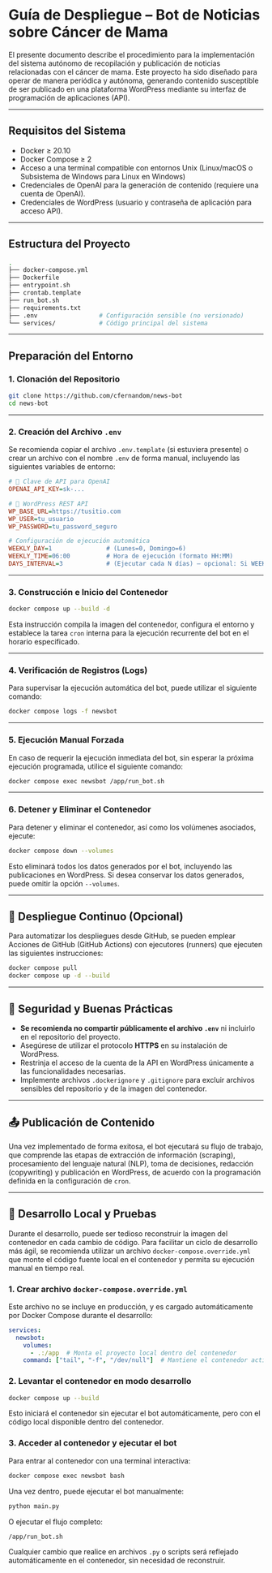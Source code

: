 # Guía de Despliegue – Bot de Noticias sobre Cáncer de Mama

El presente documento describe el procedimiento para la implementación del sistema autónomo de recopilación y publicación de noticias relacionadas con el cáncer de mama. Este proyecto ha sido diseñado para operar de manera periódica y autónoma, generando contenido susceptible de ser publicado en una plataforma WordPress mediante su interfaz de programación de aplicaciones (API).

---

## Requisitos del Sistema

* Docker ≥ 20.10
* Docker Compose ≥ 2
* Acceso a una terminal compatible con entornos Unix (Linux/macOS o Subsistema de Windows para Linux en Windows)
* Credenciales de OpenAI para la generación de contenido (requiere una cuenta de OpenAI).
* Credenciales de WordPress (usuario y contraseña de aplicación para acceso API).

---

## Estructura del Proyecto

```bash
.
├── docker-compose.yml
├── Dockerfile
├── entrypoint.sh
├── crontab.template
├── run_bot.sh
├── requirements.txt
├── .env                 # Configuración sensible (no versionado)
└── services/            # Código principal del sistema
```

---

## Preparación del Entorno

### 1. Clonación del Repositorio

```bash
git clone https://github.com/cfernandom/news-bot
cd news-bot
```

---

### 2. Creación del Archivo `.env`

Se recomienda copiar el archivo `.env.template` (si estuviera presente) o crear un archivo con el nombre `.env` de forma manual, incluyendo las siguientes variables de entorno:

```ini
# 🔑 Clave de API para OpenAI
OPENAI_API_KEY=sk-...

# 🔗 WordPress REST API
WP_BASE_URL=https://tusitio.com
WP_USER=tu_usuario
WP_PASSWORD=tu_password_seguro

# Configuración de ejecución automática
WEEKLY_DAY=1               # (Lunes=0, Domingo=6)
WEEKLY_TIME=06:00          # Hora de ejecución (formato HH:MM)
DAYS_INTERVAL=3            # (Ejecutar cada N días) — opcional: Si WEEKLY_DAY no se define, se usará DAYS_INTERVAL
```

---

### 3. Construcción e Inicio del Contenedor

```bash
docker compose up --build -d
```

Esta instrucción compila la imagen del contenedor, configura el entorno y establece la tarea `cron` interna para la ejecución recurrente del bot en el horario especificado.

---

### 4. Verificación de Registros (Logs)

Para supervisar la ejecución automática del bot, puede utilizar el siguiente comando:

```bash
docker compose logs -f newsbot
```

---

### 5. Ejecución Manual Forzada

En caso de requerir la ejecución inmediata del bot, sin esperar la próxima ejecución programada, utilice el siguiente comando:

```bash
docker compose exec newsbot /app/run_bot.sh
```

---

### 6. Detener y Eliminar el Contenedor
Para detener y eliminar el contenedor, así como los volúmenes asociados, ejecute:

```bash
docker compose down --volumes
```
Esto eliminará todos los datos generados por el bot, incluyendo las publicaciones en WordPress.
Si desea conservar los datos generados, puede omitir la opción `--volumes`.

---

## 🔄 Despliegue Continuo (Opcional)

Para automatizar los despliegues desde GitHub, se pueden emplear Acciones de GitHub (GitHub Actions) con ejecutores (runners) que ejecuten las siguientes instrucciones:

```bash
docker compose pull
docker compose up -d --build
```

---

## 🔐 Seguridad y Buenas Prácticas

* **Se recomienda no compartir públicamente el archivo `.env`** ni incluirlo en el repositorio del proyecto.
* Asegúrese de utilizar el protocolo **HTTPS** en su instalación de WordPress.
* Restrinja el acceso de la cuenta de la API en WordPress únicamente a las funcionalidades necesarias.
* Implemente archivos `.dockerignore` y `.gitignore` para excluir archivos sensibles del repositorio y de la imagen del contenedor.

---

## 📤 Publicación de Contenido

Una vez implementado de forma exitosa, el bot ejecutará su flujo de trabajo, que comprende las etapas de extracción de información (scraping), procesamiento del lenguaje natural (NLP), toma de decisiones, redacción (copywriting) y publicación en WordPress, de acuerdo con la programación definida en la configuración de `cron`.

---

## 🧪 Desarrollo Local y Pruebas

Durante el desarrollo, puede ser tedioso reconstruir la imagen del contenedor en cada cambio de código. Para facilitar un ciclo de desarrollo más ágil, se recomienda utilizar un archivo `docker-compose.override.yml` que monte el código fuente local en el contenedor y permita su ejecución manual en tiempo real.

### 1. Crear archivo `docker-compose.override.yml`

Este archivo no se incluye en producción, y es cargado automáticamente por Docker Compose durante el desarrollo:

```yaml
services:
  newsbot:
    volumes:
      - .:/app  # Monta el proyecto local dentro del contenedor
    command: ["tail", "-f", "/dev/null"]  # Mantiene el contenedor activo sin ejecutar el bot automáticamente
```

### 2. Levantar el contenedor en modo desarrollo

```bash
docker compose up --build
```

Esto iniciará el contenedor sin ejecutar el bot automáticamente, pero con el código local disponible dentro del contenedor.

### 3. Acceder al contenedor y ejecutar el bot

Para entrar al contenedor con una terminal interactiva:

```bash
docker compose exec newsbot bash
```

Una vez dentro, puede ejecutar el bot manualmente:

```bash
python main.py
```

O ejecutar el flujo completo:

```bash
/app/run_bot.sh
```

Cualquier cambio que realice en archivos `.py` o scripts será reflejado automáticamente en el contenedor, sin necesidad de reconstruir.
